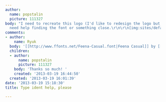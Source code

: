 ```yaml
---
author:
  name: popstalin
  picture: 111327
body: "I need to recreate this logo (I'd like to redesign the logo but, alas) and
  need help finding the font or something close.\r\n\r\n[img:sites/default/files/old-images/PBSSpecials_-whatfont_4200.png]\r\n\r\nTIA!"
comments:
- author:
    name: Ryuk
  body: '[[http://www.ffonts.net/Feena-Casual.font|Feena Casual]] by [[http://www.zetafonts.com|zetafonts]]'
  children:
  - author:
      name: popstalin
      picture: 111327
    body: 'Thanks so much! '
    created: '2013-03-19 16:44:50'
  created: '2013-03-19 16:01:39'
date: '2013-03-19 15:18:30'
title: Type ident help, please

---
```

